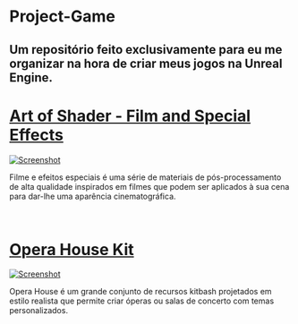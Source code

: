 # Project-Game
Um repositório feito exclusivamente para eu me organizar na hora de criar meus jogos na Unreal Engine.
---
<div>
  <div>
    <h1>
      <a href="https://www.unrealengine.com/marketplace/en-US/product/art-of-shader-film-and-special-effects" target="_blank" > Art of Shader - Film and Special Effects </a>
    </h1>
    <a href="https://www.unrealengine.com/marketplace/en-US/product/art-of-shader-film-and-special-effects" target="_blank" >
      <img src="https://cdn1.epicgames.com/ue/product/Screenshot/AOSFilmAndSpecialEffectsScreensho08-1920x1080-db01910cc895450afdb69e6ad7552213.png?resize=1&w=1920" alt="Screenshot">
    </a>
    <p> Filme e efeitos especiais é uma série de materiais de pós-processamento de alta qualidade inspirados em filmes que podem ser aplicados à sua cena para dar-lhe uma aparência cinematográfica. </p>
  </div>
  </br>
  <div>
    <h1>
      <a href="https://www.unrealengine.com/marketplace/en-US/product/46804dd0fbe44ed0aa4c6d5b56774d3a" target="_blank" > Opera House Kit </a>
    </h1>
    <a href="https://cdn1.epicgames.com/ue/product/Screenshot/HighresScreenshot00001-1920x1080-d3faac4794feceb837a0232f3506221e.jpg?resize=1&w=1920" target="_blank">
      <img src="https://cdn1.epicgames.com/ue/product/Screenshot/HighresScreenshot00001-1920x1080-d3faac4794feceb837a0232f3506221e.jpg?resize=1&w=1920" alt="Screenshot">
    </a>
    <p> Opera House é um grande conjunto de recursos kitbash projetados em estilo realista que permite criar óperas ou salas de concerto com temas personalizados. </p>
  </div>
  </br>
</div>


